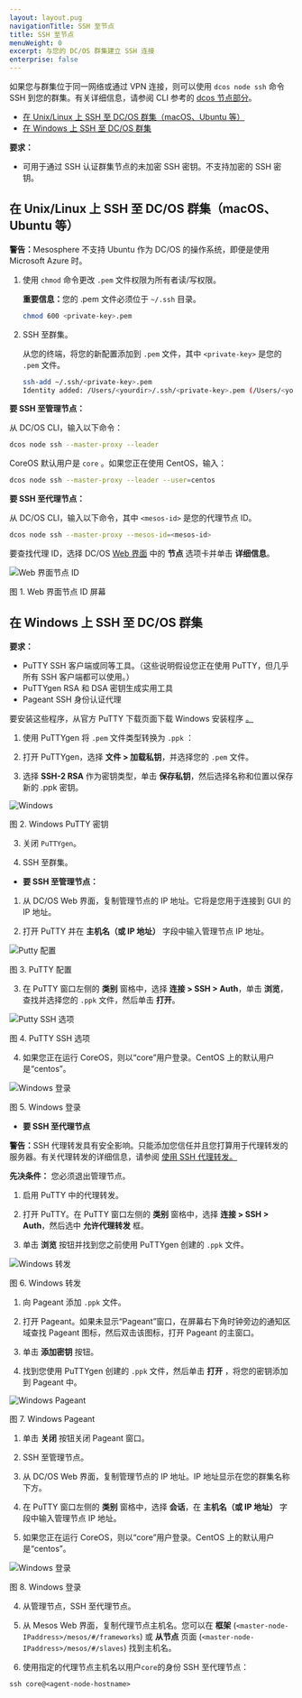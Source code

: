 ```yaml
---
layout: layout.pug
navigationTitle: SSH 至节点
title: SSH 至节点
menuWeight: 0
excerpt: 与您的 DC/OS 群集建立 SSH 连接 
enterprise: false
---
```


<!-- The source repo for this topic is https://github.com/dcos/dcos-docs-site -->

如果您与群集位于同一网络或通过 VPN 连接，则可以使用 `dcos node ssh` 命令 SSH 到您的群集。有关详细信息，请参阅 CLI 参考的 [dcos 节点部分][1]。

* [在 Unix/Linux 上 SSH 至 DC/OS 群集（macOS、Ubuntu 等）][2]
* [在 Windows 上 SSH 至 DC/OS 群集][3]

**要求：**

* 可用于通过 SSH 认证群集节点的未加密 SSH 密钥。不支持加密的 SSH 密钥。

## <a name="unix"></a>在 Unix/Linux 上 SSH 至 DC/OS 群集（macOS、Ubuntu 等）

<p class="message--warning"><strong>警告：</strong>Mesosphere 不支持 Ubuntu 作为 DC/OS 的操作系统，即便是使用 Microsoft Azure 时。</p>

1. 使用 `chmod` 命令更改 `.pem` 文件权限为所有者读/写权限。

   <p class="message--important"><strong>重要信息：</strong>您的 .pem 文件必须位于 <code>~/.ssh</code> 目录。</p>

    ```bash
    chmod 600 <private-key>.pem
    ```

2. SSH 至群集。

   从您的终端，将您的新配置添加到 `.pem` 文件，其中 `<private-key>` 是您的 `.pem` 文件。

    ```bash
    ssh-add ~/.ssh/<private-key>.pem
    Identity added: /Users/<yourdir>/.ssh/<private-key>.pem (/Users/<yourdir>/.ssh/<private-key>.pem)
    ```

 **要 SSH 至管理节点：**

从 DC/OS CLI，输入以下命令：

   ```bash
   dcos node ssh --master-proxy --leader
   ```

 CoreOS 默认用户是 `core` 。如果您正在使用 CentOS，输入：

   ```bash
   dcos node ssh --master-proxy --leader --user=centos
   ```

 **要 SSH 至代理节点：**

 从 DC/OS CLI，输入以下命令，其中 `<mesos-id>` 是您的代理节点 ID。

   ```bash
   dcos node ssh --master-proxy --mesos-id=<mesos-id>
   ```

 要查找代理 ID，选择 DC/OS [Web 界面](/dcos/cn/1.12/gui/) 中的 **节点** 选项卡并单击 **详细信息**。

 ![Web 界面节点 ID](/1.12/img/GUI-Nodes-Selected_Node_Detail_View-1_12.png)

 图 1. Web 界面节点 ID 屏幕


## <a name="windows"></a> 在 Windows 上 SSH 至 DC/OS 群集

**要求：**

* PuTTY SSH 客户端或同等工具。（这些说明假设您正在使用 PuTTY，但几乎所有 SSH 客户端都可以使用。）
* PuTTYgen RSA 和 DSA 密钥生成实用工具
* Pageant SSH 身份认证代理

要安装这些程序，从官方 PuTTY 下载页面下载 Windows 安装程序 <a href="http://www.chiark.greenend.org.uk/~sgtatham/putty/download.html" target="_blank">。</a>

1. 使用 PuTTYgen 将 `.pem` 文件类型转换为 `.ppk` ：

 1. 打开 PuTTYgen，选择 **文件 > 加载私钥**，并选择您的 `.pem` 文件。

 2. 选择 **SSH-2 RSA** 作为密钥类型，单击 **保存私钥**，然后选择名称和位置以保存新的 .ppk 密钥。

 ![Windows](/1.12/img/windowsputtykey.png)

 图 2. Windows PuTTY 密钥

 3. 关闭 `PuTTYgen`。

2. SSH 至群集。

 * **要 SSH 至管理节点：**

 1. 从 DC/OS Web 界面，复制管理节点的 IP 地址。它将是您用于连接到 GUI 的 IP 地址。

 2. 打开 PuTTY 并在 **主机名（或 IP 地址）** 字段中输入管理节点 IP 地址。

 ![Putty 配置](/1.12/img/windowsputtybasic.png)

 图 3. PuTTY 配置

 3. 在 PuTTY 窗口左侧的 **类别** 窗格中，选择 **连接 > SSH > Auth**，单击 **浏览**，查找并选择您的 `.ppk` 文件，然后单击 **打开**。

 ![Putty SSH 选项](/1.12/img/windowsputtysshopt.png)

 图 4. PuTTY SSH 选项

 4. 如果您正在运行 CoreOS，则以“core”用户登录。CentOS 上的默认用户是“centos”。

 ![Windows 登录](/1.12/img/windowscore.png)

 图 5. Windows 登录

 * **要 SSH 至代理节点**

 <p class="message--warning"><strong>警告：</strong>SSH 代理转发具有安全影响。只能添加您信任并且您打算用于代理转发的服务器。有关代理转发的详细信息，请参阅 <a href="https://developer.github.com/guides/using-ssh-agent-forwarding/" target="_blank">使用 SSH 代理转发。</a></p>

 **先决条件：** 您必须退出管理节点。

 1. 启用 PuTTY 中的代理转发。

 1. 打开 PuTTY。在 PuTTY 窗口左侧的 **类别** 窗格中，选择 **连接 > SSH > Auth**，然后选中 **允许代理转发** 框。

 1. 单击 **浏览** 按钮并找到您之前使用 PuTTYgen 创建的 `.ppk` 文件。

   ![Windows 转发](/1.12/img/windowsforwarding.png)

   图 6. Windows 转发

 1. 向 Pageant 添加 `.ppk` 文件。

 1. 打开 Pageant。如果未显示“Pageant”窗口，在屏幕右下角时钟旁边的通知区域查找 Pageant 图标，然后双击该图标，打开 Pageant 的主窗口。

 1. 单击 **添加密钥** 按钮。

 1. 找到您使用 PuTTYgen 创建的 `.ppk` 文件，然后单击 **打开** ，将您的密钥添加到 Pageant 中。

   ![Windows Pageant](/1.12/img/windowspageant.png)

   图 7. Windows Pageant

 1. 单击 **关闭** 按钮关闭 Pageant 窗口。

 1. SSH 至管理节点。

 1. 从 DC/OS Web 界面，复制管理节点的 IP 地址。IP 地址显示在您的群集名称下方。

 2. 在 PuTTY 窗口左侧的 **类别** 窗格中，选择 **会话**，在 **主机名（或 IP 地址）** 字段中输入管理节点 IP 地址。

 4. 如果您正在运行 CoreOS，则以“core”用户登录。CentOS 上的默认用户是“centos”。

 ![Windows 登录](/1.12/img/windowscore.png)

 图 8. Windows 登录

 4. 从管理节点，SSH 至代理节点。

 1. 从 Mesos Web 界面，复制代理节点主机名。您可以在 **框架** (`<master-node-IPaddress>/mesos/#/frameworks`) 或 **从节点** 页面 (`<master-node-IPaddress>/mesos/#/slaves`) 找到主机名。

 2. 使用指定的代理节点主机名以用户`core`的身份 SSH 至代理节点：

 `ssh core@<agent-node-hostname>`

 [1]: /cn/1.12/cli/command-reference/
 [2]: #unix
 [3]: #windows

